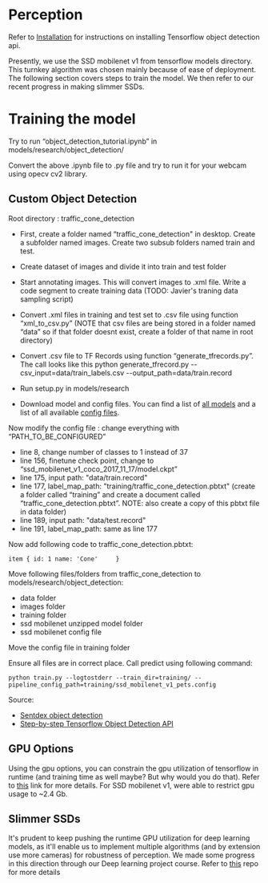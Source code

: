 # Perception

Refer to [Installation](Installation.md) for instructions on installing Tensorflow object detection api.

Presently, we use the SSD mobilenet v1 from tensorflow models directory. This turnkey algorithm was chosen mainly because of ease of deployment. The following section covers steps to train the model. We then refer to our recent progress in making slimmer SSDs.    

# Training the model
Try to run “object_detection_tutorial.ipynb” in models/research/object_detection/

Convert the above .ipynb file to .py file and try to run it for your webcam using opecv cv2 library.

## Custom Object Detection
Root directory : traffic_cone_detection 

- First, create a folder named “traffic_cone_detection" in desktop. Create a subfolder named images. Create two subsub folders named train and test.  

- Create dataset of images and divide it into train and test folder
 
- Start annotating images. This will convert images to .xml file. Write a code segment to create training data (TODO: Javier's traning data sampling script)

- Convert .xml files in training and test set to .csv file using function “xml_to_csv.py” (NOTE that csv files are being stored in a folder named “data” so if that folder doesnt exist, create a folder of that name in root directory)

- Convert .csv file to TF Records using function “generate_tfrecords.py”. The call looks like this
python generate_tfrecord.py --csv_input=data/train_labels.csv  --output_path=data/train.record

- Run setup.py in models/research

- Download model and config files. You can find a list of [all models](https://github.com/tensorflow/models/blob/master/research/object_detection/g3doc/detection_model_zoo.md) and a list of all available [config files](https://github.com/tensorflow/models/tree/master/research/object_detection/samples/configs). 

Now modify the config file : change everything with “PATH_TO_BE_CONFIGURED”
- line 8, change number of classes to 1 instead of 37
- line 156, finetune check point, change to “ssd_mobilenet_v1_coco_2017_11_17/model.ckpt”
- line 175, input path: "data/train.record"
- line 177, label_map_path: "training/traffic_cone_detection.pbtxt"
(create a folder called “training” and create a document called “traffic_cone_detection.pbtxt”. NOTE: also create a copy of this pbtxt file in data folder)
- line 189, input path: "data/test.record"
- line 191, label_map_path: same as line 177 

Now add following code to traffic_cone_detection.pbtxt:

`item {
    id: 1
    name: 'Cone'    
}`

Move following files/folders from traffic_cone_detection to models/research/object_detection:
- data folder
- images folder
- training folder
- ssd mobilenet unzipped model folder
- ssd mobilenet config file

Move the config file in training folder

Ensure all files are in correct place. Call predict using following command: 

`python train.py --logtostderr --train_dir=training/ --pipeline_config_path=training/ssd_mobilenet_v1_pets.config`

Source: 
- [Sentdex object detection](https://www.youtube.com/playlist?list=PLQVvvaa0QuDcNK5GeCQnxYnSSaar2tpku)
- [Step-by-step Tensorflow Object Detection API](https://medium.com/@WuStangDan/step-by-step-tensorflow-object-detection-api-tutorial-part-1-selecting-a-model-a02b6aabe39e)

## GPU Options 
Using the gpu options, you can constrain the gpu utilization of tensorflow in runtime (and training time as well maybe? But why would you do that). Refer to [this](https://devblogs.nvidia.com/tensorrt-integration-speeds-tensorflow-inference/) link for more details. For SSD mobilenet v1, were able to restrict gpu usage to ~2.4 Gb. 

## Slimmer SSDs
It's prudent to keep pushing the runtime GPU utilization for deep learning models, as it'll enable us to implement multiple algorithms (and by extension use more cameras) for robustness of perception. We made some progress in this direction through our Deep learning project course. Refer to [this](https://github.com/ajinkyakhoche/Object-Detection-Project) repo for more details 
